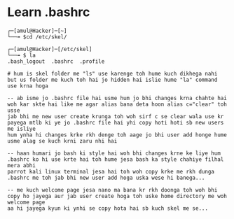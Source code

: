 # Learn .bashrc
    
    ┌─[amul@Hacker]─[~]
    └──╼ $cd /etc/skel/

    ┌─[amul@Hacker]─[/etc/skel]
    └──╼ $ la
    .bash_logout  .bashrc  .profile
     
    # hum is skel folder me "ls" use karenge toh hume kuch dikhega nahi but us folder me kuch toh hai jo hidden hai islie hume "la" command use krna hoga
    
    -- ab isme jo .bashrc file hai usme hum jo bhi changes krna chahte hai woh kar skte hai like me agar alias bana deta hoon alias c="clear" toh usse
    jab bhi me new user create krunga toh woh sirf c se clear wala use kr payega mtlb ki ye jo .bashrc file hai yhi copy hoti hoti sb new users me isliye
    hum ynha hi changes krke rkh denge toh aage jo bhi user add honge hume usme alag se kuch krni zaru nhi hai 
    
    -- haan humari jo bash ki style hai woh bhi changes krne ke liye hum .bashrc ko hi use krte hai toh hume jesa bash ka style chahiye filhal mera abhi 
    parrot kali linux terminal jesa hai toh woh copy krke me rkh dunga .bashrc me toh jab bhi new user add hoga uska wese hi banega...
    
    -- me kuch welcome page jesa nano ma bana kr rkh doonga toh woh bhi copy ho jayega aur jab user create hoga toh uske home directory me woh welcome page
    aa hi jayega kyun ki ynhi se copy hota hai sb kuch skel me se...
    
    
 

    
   
